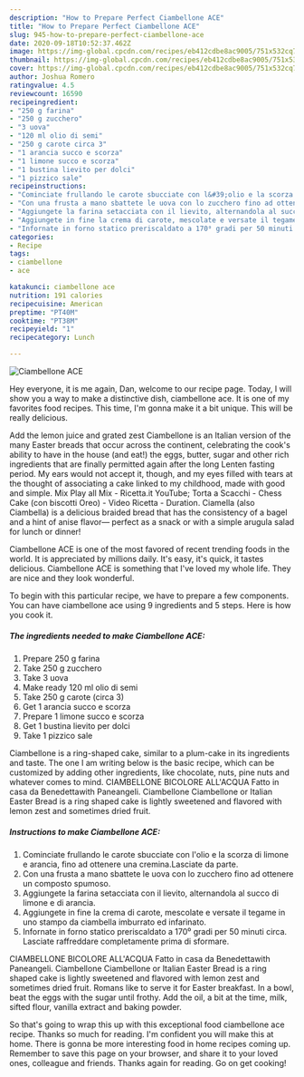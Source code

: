 ```yaml
---
description: "How to Prepare Perfect Ciambellone ACE"
title: "How to Prepare Perfect Ciambellone ACE"
slug: 945-how-to-prepare-perfect-ciambellone-ace
date: 2020-09-18T10:52:37.462Z
image: https://img-global.cpcdn.com/recipes/eb412cdbe8ac9005/751x532cq70/ciambellone-ace-recipe-main-photo.jpg
thumbnail: https://img-global.cpcdn.com/recipes/eb412cdbe8ac9005/751x532cq70/ciambellone-ace-recipe-main-photo.jpg
cover: https://img-global.cpcdn.com/recipes/eb412cdbe8ac9005/751x532cq70/ciambellone-ace-recipe-main-photo.jpg
author: Joshua Romero
ratingvalue: 4.5
reviewcount: 16590
recipeingredient:
- "250 g farina"
- "250 g zucchero"
- "3 uova"
- "120 ml olio di semi"
- "250 g carote circa 3"
- "1 arancia succo e scorza"
- "1 limone succo e scorza"
- "1 bustina lievito per dolci"
- "1 pizzico sale"
recipeinstructions:
- "Cominciate frullando le carote sbucciate con l&#39;olio e la scorza di limone e arancia, fino ad ottenere una cremina.Lasciate da parte."
- "Con una frusta a mano sbattete le uova con lo zucchero fino ad ottenere un composto spumoso."
- "Aggiungete la farina setacciata con il lievito, alternandola al succo di limone e di arancia."
- "Aggiungete in fine la crema di carote, mescolate e versate il tegame in uno stampo da ciambella imburrato ed infarinato."
- "Infornate in forno statico preriscaldato a 170⁰ gradi per 50 minuti circa. Lasciate raffreddare completamente prima di sformare."
categories:
- Recipe
tags:
- ciambellone
- ace

katakunci: ciambellone ace 
nutrition: 191 calories
recipecuisine: American
preptime: "PT40M"
cooktime: "PT38M"
recipeyield: "1"
recipecategory: Lunch

---
```



![Ciambellone ACE](https://img-global.cpcdn.com/recipes/eb412cdbe8ac9005/751x532cq70/ciambellone-ace-recipe-main-photo.jpg)

Hey everyone, it is me again, Dan, welcome to our recipe page. Today, I will show you a way to make a distinctive dish, ciambellone ace. It is one of my favorites food recipes. This time, I'm gonna make it a bit unique. This will be really delicious.

Add the lemon juice and grated zest Ciambellone is an Italian version of the many Easter breads that occur across the continent, celebrating the cook&#39;s ability to have in the house (and eat!) the eggs, butter, sugar and other rich ingredients that are finally permitted again after the long Lenten fasting period. My ears would not accept it, though, and my eyes filled with tears at the thought of associating a cake linked to my childhood, made with good and simple. Mix Play all Mix - Ricetta.it YouTube; Torta a Scacchi - Chess Cake (con biscotti Oreo) - Video Ricetta - Duration. Ciamella (also Ciambella) is a delicious braided bread that has the consistency of a bagel and a hint of anise flavor— perfect as a snack or with a simple arugula salad for lunch or dinner!

Ciambellone ACE is one of the most favored of recent trending foods in the world. It is appreciated by millions daily. It's easy, it's quick, it tastes delicious. Ciambellone ACE is something that I've loved my whole life. They are nice and they look wonderful.


To begin with this particular recipe, we have to prepare a few components. You can have ciambellone ace using 9 ingredients and 5 steps. Here is how you cook it.

<!--inarticleads1-->

##### The ingredients needed to make Ciambellone ACE:

1. Prepare 250 g farina
1. Take 250 g zucchero
1. Take 3 uova
1. Make ready 120 ml olio di semi
1. Take 250 g carote (circa 3)
1. Get 1 arancia succo e scorza
1. Prepare 1 limone succo e scorza
1. Get 1 bustina lievito per dolci
1. Take 1 pizzico sale


Ciambellone is a ring-shaped cake, similar to a plum-cake in its ingredients and taste. The one I am writing below is the basic recipe, which can be customized by adding other ingredients, like chocolate, nuts, pine nuts and whatever comes to mind. CIAMBELLONE BICOLORE ALL&#39;ACQUA Fatto in casa da Benedettawith Paneangeli. Ciambellone Ciambellone or Italian Easter Bread is a ring shaped cake is lightly sweetened and flavored with lemon zest and sometimes dried fruit. 

<!--inarticleads2-->

##### Instructions to make Ciambellone ACE:

1. Cominciate frullando le carote sbucciate con l&#39;olio e la scorza di limone e arancia, fino ad ottenere una cremina.Lasciate da parte.
1. Con una frusta a mano sbattete le uova con lo zucchero fino ad ottenere un composto spumoso.
1. Aggiungete la farina setacciata con il lievito, alternandola al succo di limone e di arancia.
1. Aggiungete in fine la crema di carote, mescolate e versate il tegame in uno stampo da ciambella imburrato ed infarinato.
1. Infornate in forno statico preriscaldato a 170⁰ gradi per 50 minuti circa. Lasciate raffreddare completamente prima di sformare.


CIAMBELLONE BICOLORE ALL&#39;ACQUA Fatto in casa da Benedettawith Paneangeli. Ciambellone Ciambellone or Italian Easter Bread is a ring shaped cake is lightly sweetened and flavored with lemon zest and sometimes dried fruit. Romans like to serve it for Easter breakfast. In a bowl, beat the eggs with the sugar until frothy. Add the oil, a bit at the time, milk, sifted flour, vanilla extract and baking powder. 

So that's going to wrap this up with this exceptional food ciambellone ace recipe. Thanks so much for reading. I'm confident you will make this at home. There is gonna be more interesting food in home recipes coming up. Remember to save this page on your browser, and share it to your loved ones, colleague and friends. Thanks again for reading. Go on get cooking!

